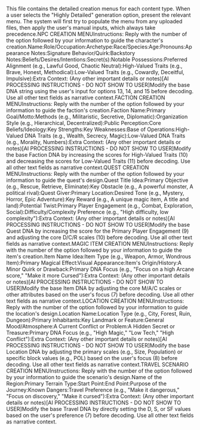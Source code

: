 This file contains the detailed creation menus for each content type. When a user selects the "Highly Detailed" generation option, present the relevant menu. The system will first try to populate the menu from any uploaded files, then apply the user's manual inputs, which always take precedence.NPC CREATION MENUInstructions: Reply with the number of the option followed by your information to guide the character's creation.Name:Role/Occupation:Archetype:Race/Species:Age:Pronouns:Appearance Notes:Signature Behavior/Quirk:Backstory Notes:Beliefs/Desires/Intentions:Secret(s):Notable Possessions:Preferred Alignment (e.g., Lawful Good, Chaotic Neutral):High-Valued Traits (e.g., Brave, Honest, Methodical):Low-Valued Traits (e.g., Cowardly, Deceitful, Impulsive):Extra Context: (Any other important details or notes)[AI PROCESSING INSTRUCTIONS - DO NOT SHOW TO USER]Modify the base DNA string using the user's input for options 13, 14, and 15 before decoding. Use all other text fields as narrative context.FACTION CREATION MENUInstructions: Reply with the number of the option followed by your information to guide the faction's creation.Faction Name:Primary Goal/Motto:Methods (e.g., Militaristic, Secretive, Diplomatic):Organization Style (e.g., Hierarchical, Decentralized):Public Perception:Core Beliefs/Ideology:Key Strengths:Key Weaknesses:Base of Operations:High-Valued DNA Traits (e.g., Wealth, Secrecy, Magic):Low-Valued DNA Traits (e.g., Morality, Numbers):Extra Context: (Any other important details or notes)[AI PROCESSING INSTRUCTIONS - DO NOT SHOW TO USER]Modify the base Faction DNA by increasing the scores for High-Valued Traits (10) and decreasing the scores for Low-Valued Traits (11) before decoding. Use all other text fields as narrative context.QUEST CREATION MENUInstructions: Reply with the number of the option followed by your information to guide the quest's design.Quest Title Idea:Primary Objective (e.g., Rescue, Retrieve, Eliminate):Key Obstacle (e.g., A powerful monster, A political rival):Quest Giver:Primary Location:Desired Tone (e.g., Mystery, Horror, Epic Adventure):Key Reward (e.g., A unique magic item, A title and land):Potential Twist:Primary Player Engagement (e.g., Combat, Exploration, Social):Difficulty/Complexity Preference (e.g., "High difficulty, low complexity"):Extra Context: (Any other important details or notes)[AI PROCESSING INSTRUCTIONS - DO NOT SHOW TO USER]Modify the base Quest DNA by increasing the score for the Primary Player Engagement (9) and adjusting the core D/C/R scales (10) before decoding. Use all other text fields as narrative context.MAGIC ITEM CREATION MENUInstructions: Reply with the number of the option followed by your information to guide the item's creation.Item Name Idea:Item Type (e.g., Weapon, Armor, Wondrous Item):Primary Magical Effect:Visual Appearance:Item's Origin/History:A Minor Quirk or Drawback:Primary DNA Focus (e.g., "Focus on a high Arcane score," "Make it more Cursed"):Extra Context: (Any other important details or notes)[AI PROCESSING INSTRUCTIONS - DO NOT SHOW TO USER]Modify the base Item DNA by adjusting the core M/A/C scales or other attributes based on the user's focus (7) before decoding. Use all other text fields as narrative context.LOCATION CREATION MENUInstructions: Reply with the number of the option followed by your information to guide the location's design.Location Name:Location Type (e.g., City, Forest, Ruin, Dungeon):Primary Inhabitants:Key Landmark or Feature:General Mood/Atmosphere:A Current Conflict or Problem:A Hidden Secret or Treasure:Primary DNA Focus (e.g., "High Magic," "Low Tech," "High Conflict"):Extra Context: (Any other important details or notes)[AI PROCESSING INSTRUCTIONS - DO NOT SHOW TO USER]Modify the base Location DNA by adjusting the primary scales (e.g., Size, Population) or specific block values (e.g., POL) based on the user's focus (8) before decoding. Use all other text fields as narrative context.TRAVEL SCENARIO CREATION MENUInstructions: Reply with the number of the option followed by your information to guide the scenario's design.Name of the Region:Primary Terrain Type:Start Point:End Point:Purpose of the Journey:Known Dangers:Travel Preference (e.g., "Make it dangerous," "Focus on discovery," "Make it cursed"):Extra Context: (Any other important details or notes)[AI PROCESSING INSTRUCTIONS - DO NOT SHOW TO USER]Modify the base Travel DNA by directly setting the D, S, or SF values based on the user's preference (7) before decoding. Use all other text fields as narrative context.